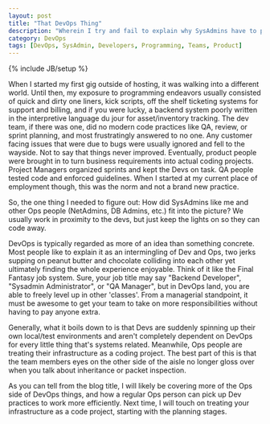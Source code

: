 ```yaml
---
layout: post
title: "That DevOps Thing"
description: "Wherein I try and fail to explain why SysAdmins have to program"
category: DevOps
tags: [DevOps, SysAdmin, Developers, Programming, Teams, Product]
---
```

{% include JB/setup %}

When I started my first gig outside of hosting, it was walking into a different
world. Until then, my exposure to programming endeavors usually consisted of quick
and dirty one liners, kick scripts, off the shelf ticketing systems for support and
billing, and if you were lucky, a backend system poorly written in the interpretive
language du jour for asset/inventory tracking.  The dev team, if there was one, did
no modern code practices like QA, review, or sprint planning, and most
frustratingly answered to no one. Any customer facing issues that were due to bugs
were usually ignored and fell to the wayside. Not to say that things never
improved. Eventually, product people were brought in to turn business requirements
into actual coding projects.  Project Managers organized sprints and kept the Devs
on task. QA people tested code and enforced guidelines. When I started at my
current place of employment though, this was the norm and not a brand new practice.

So, the one thing I needed to figure out: How did SysAdmins like me and other Ops
people (NetAdmins, DB Admins, etc.) fit into the picture? We usually work in
proximity to the devs, but just keep the lights on so they can code away.

DevOps is typically regarded as more of an idea than something concrete. Most
people like to explain it as an intermingling of Dev and Ops, two jerks supping
on peanut butter and chocolate colliding into each other yet ultimately finding
the whole experience enjoyable. Think of it like the Final Fantasy job system.
Sure, your job title may say "Backend Developer", "Sysadmin Administrator", or
"QA Manager", but in DevOps land, you are able to freely level up in other
'classes'. From a managerial standpoint, it must be awesome to get your team to
take on more responsibilities without having to pay anyone extra.

Generally, what it boils down to is that Devs are suddenly spinning up their own
local/test environments and aren't completely dependent on DevOps for every little
thing that's systems related. Meanwhile, Ops people are treating their
infrastructure as a coding project. The best part of this is that the team members
eyes on the other side of the aisle no longer gloss over when you talk about
inheritance or packet inspection.

As you can tell from the blog title, I will likely be covering more of the Ops side
of DevOps things, and how a regular Ops person can pick up Dev practices to work
more efficiently.  Next time, I will touch on treating your infrastructure as a
code project, starting with the planning stages.
